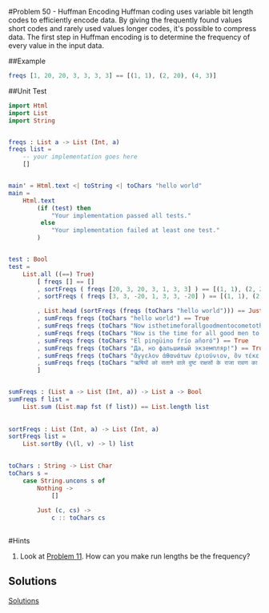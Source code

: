 #Problem 50 - Huffman Encoding 
Huffman coding uses variable bit length codes to efficiently encode data. By giving the frequently found values short codes and rarely used values longer codes, it's possible to compress data. The first step in Huffman encoding is to determine the frequency of every value in the input data. 

##Example
```elm 
freqs [1, 20, 20, 3, 3, 3, 3] == [(1, 1), (2, 20), (4, 3)]
```

##Unit Test
```elm
import Html
import List 
import String


freqs : List a -> List (Int, a)
freqs list = 
    -- your implementation goes here
    []


main' = Html.text <| toString <| toChars "hello world"
main =
    Html.text
        (if (test) then
            "Your implementation passed all tests."
         else
            "Your implementation failed at least one test."
        )


test : Bool
test =
    List.all ((==) True)
        [ freqs [] == []
        , sortFreqs ( freqs [20, 3, 20, 3, 1, 3, 3] ) == [(1, 1), (2, 20), (4, 3)]
        , sortFreqs ( freqs [3, 3, -20, 1, 3, 3, -20] ) == [(1, 1), (2, -20), (4, 3)]

        , List.head (sortFreqs (freqs (toChars "hello world"))) == Just (3, 'l')
        , sumFreqs freqs (toChars "hello world") == True
        , sumFreqs freqs (toChars "Now isthetimeforallgoodmentocometothe...") == True
        , sumFreqs freqs (toChars "Now is the time for all good men to come to the...") == True
        , sumFreqs freqs (toChars "El pingüino frío añoró") == True
        , sumFreqs freqs (toChars "Да, но фальшивый экземпляр!") == True
        , sumFreqs freqs (toChars "ἄγγελον ἀθανάτων ἐριούνιον, ὃν τέκε Μαῖα") == True
        , sumFreqs freqs (toChars "ऋषियों को सताने वाले दुष्ट राक्षसों के राजा रावण का सर्वनाश करने") == True
        ]


sumFreqs : (List a -> List (Int, a)) -> List a -> Bool
sumFreqs f list =
    List.sum (List.map fst (f list)) == List.length list
        
    
sortFreqs : List (Int, a) -> List (Int, a)
sortFreqs list = 
    List.sortBy (\(l, v) -> l) list
    

toChars : String -> List Char
toChars s = 
    case String.uncons s of  
        Nothing -> 
            []
            
        Just (c, cs) ->
            c :: toChars cs
            
```

#Hints
1. Look at [Problem 11](p/p11.md). How can you make run lengths be the frequency? 

## Solutions
[Solutions](../s/s49.md) 